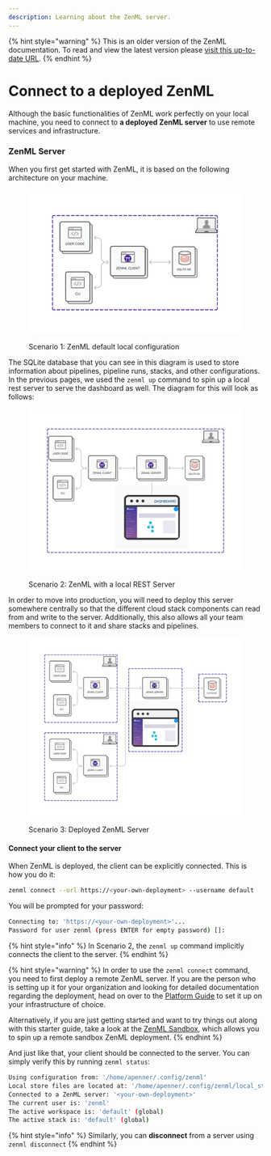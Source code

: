 ```yaml
---
description: Learning about the ZenML server.
---
```


{% hint style="warning" %}
This is an older version of the ZenML documentation. To read and view the latest version please [visit this up-to-date URL](https://docs.zenml.io).
{% endhint %}


# Connect to a deployed ZenML

Although the basic functionalities of ZenML work perfectly on your local machine, you need to connect to **a deployed ZenML server** to use remote services and infrastructure.

### ZenML Server

When you first get started with ZenML, it is based on the following architecture on your machine.

<figure><img src="../../.gitbook/assets/Scenario1.png" alt="" width="563"><figcaption><p>Scenario 1: ZenML default local configuration</p></figcaption></figure>

The SQLite database that you can see in this diagram is used to store information about pipelines, pipeline runs, stacks, and other configurations. In the previous pages, we used the `zenml up` command to spin up a local rest server to serve the dashboard as well. The diagram for this will look as follows:

<figure><img src="../../.gitbook/assets/Scenario2.png" alt="" width="563"><figcaption><p>Scenario 2: ZenML with a local REST Server</p></figcaption></figure>

In order to move into production, you will need to deploy this server somewhere centrally so that the different cloud stack components can read from and write to the server. Additionally, this also allows all your team members to connect to it and share stacks and pipelines.

<figure><img src="../../.gitbook/assets/Scenario3.2.png" alt="" width="563"><figcaption><p>Scenario 3: Deployed ZenML Server</p></figcaption></figure>

#### Connect your client to the server

When ZenML is deployed, the client can be explicitly connected. This is how you do it:

```bash
zenml connect --url https://<your-own-deployment> --username default
```

You will be prompted for your password:

```bash
Connecting to: 'https://<your-own-deployment>'...
Password for user zenml (press ENTER for empty password) []:
```

{% hint style="info" %}
In Scenario 2, the `zenml up` command implicitly connects the client to the server.
{% endhint %}

{% hint style="warning" %}
In order to use the `zenml connect` command, you need to first deploy a remote ZenML server. If you are the person who is setting up it for your organization and looking for detailed documentation regarding the deployment, head on over to the [Platform Guide](../../platform-guide/set-up-your-mlops-platform/set-up-your-mlops-platform.md) to set it up on your infrastructure of choice.

Alternatively, if you are just getting started and want to try things out along with this starter guide, take a look at the [ZenML Sandbox](switch-to-production.md), which allows you to spin up a remote sandbox ZenML deployment.
{% endhint %}

And just like that, your client should be connected to the server. You can simply verify this by running `zenml status`:

```bash
Using configuration from: '/home/apenner/.config/zenml'
Local store files are located at: '/home/apenner/.config/zenml/local_stores'
Connected to a ZenML server: '<your-own-deployment>'
The current user is: 'zenml'
The active workspace is: 'default' (global)
The active stack is: 'default' (global)
```

{% hint style="info" %}
Similarly, you can **disconnect** from a server using `zenml disconnect`
{% endhint %}
